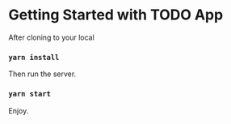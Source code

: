# Getting Started with TODO App

After cloning to your local

### `yarn install`

Then run the server.

### `yarn start`

Enjoy.